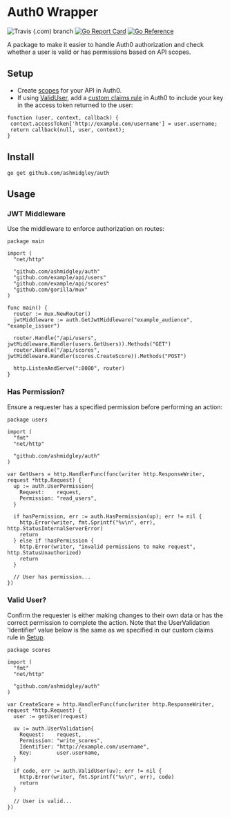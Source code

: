 # Auth0 Wrapper
![Travis (.com) branch](https://img.shields.io/travis/com/ashmidgley/auth/main)
[![Go Report Card](https://goreportcard.com/badge/github.com/ashmidgley/auth)](https://goreportcard.com/report/github.com/ashmidgley/auth0-wrapper)
[![Go Reference](https://pkg.go.dev/badge/github.com/ashmidgley/auth.svg)](https://pkg.go.dev/github.com/ashmidgley/auth)

A package to make it easier to handle Auth0 authorization and check whether a user is valid or has permissions based on API scopes.

## Setup
 - Create [scopes](https://auth0.com/docs/scopes/api-scopes) for your API in Auth0.
 - If using [ValidUser](#valid-user), add a [custom claims rule](https://auth0.com/docs/scopes/sample-use-cases-scopes-and-claims#add-custom-claims-to-a-token) in Auth0 to include your key in the access token returned to the user:
 ```
 function (user, context, callback) {
  context.accessToken['http://example.com/username'] = user.username;
  return callback(null, user, context);
}
 ```
 
## Install
```
go get github.com/ashmidgley/auth
```

## Usage

### JWT Middleware
Use the middleware to enforce authorization on routes:

```
package main

import (
  "net/http"
  
  "github.com/ashmidgley/auth"
  "github.com/example/api/users"
  "github.com/example/api/scores"
  "github.com/gorilla/mux"
)

func main() {
  router := mux.NewRouter()
  jwtMiddleware := auth.GetJwtMiddleware("example_audience", "example_issuer")
  
  router.Handle("/api/users", jwtMiddleware.Handler(users.GetUsers)).Methods("GET")
  router.Handle("/api/scores", jwtMiddleware.Handler(scores.CreateScore)).Methods("POST")
  
  http.ListenAndServe(":8080", router)
}
```

### Has Permission?
Ensure a requester has a specified permission before performing an action:

```
package users

import (
  "fmt"
  "net/http"
  
  "github.com/ashmidgley/auth"
)

var GetUsers = http.HandlerFunc(func(writer http.ResponseWriter, request *http.Request) {
  up := auth.UserPermission{
    Request:    request,
    Permission: "read_users",
  }

  if hasPermission, err := auth.HasPermission(up); err != nil {
    http.Error(writer, fmt.Sprintf("%v\n", err), http.StatusInternalServerError)
    return
  } else if !hasPermission {
    http.Error(writer, "invalid permissions to make request", http.StatusUnauthorized)
    return
  }
  
  // User has permission...
})
```

### Valid User?
Confirm the requester is either making changes to their own data or has the correct permission to complete the action. Note that the UserValidation 'Identifier' value below is the same as we specified in our custom claims rule in [Setup](#setup).

```
package scores

import (
  "fmt"
  "net/http"
  
  "github.com/ashmidgley/auth"
)

var CreateScore = http.HandlerFunc(func(writer http.ResponseWriter, request *http.Request) {
  user := getUser(request)
  
  uv := auth.UserValidation{
    Request:    request,
    Permission: "write_scores",
    Identifier: "http://example.com/username",
    Key:        user.username,
  }

  if code, err := auth.ValidUser(uv); err != nil {
    http.Error(writer, fmt.Sprintf("%v\n", err), code)
    return
  }

  // User is valid...
})
```
